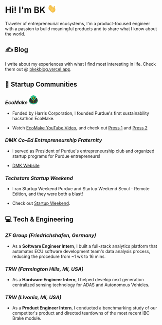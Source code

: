 # Hi! I'm BK <img src="https://github.com/madebybk/madebybk/blob/main/wave.gif" width="30px">

Traveler of entrepreneurial ecosystems, I'm a product-focused engineer with a passion to build meaningful products and to share what I know about the world.

## &#x270d; Blog

I write about my experiences with what I find most interesting in life. Check them out @ [bkekblog.vercel.app](https://bkekblog.vercel.app).

## :open_hands: Startup Communities

### *EcoMake* <img src="https://github.com/madebybk/madebybk/blob/main/EcoMake.png" width="30px">

- Funded by Harris Corporation, I founded Purdue's first sustainability hackathon EcoMake.

- Watch [EcoMake YouTube Video](https://www.youtube.com/watch?v=vfyeWsqCbw4), and check out [Press 1](https://engineering.purdue.edu/Engr/AboutUs/News/Spotlights/2018/ecomake) and [Press 2](https://www.purdue.edu/newsroom/releases/2018/Q3/students-plan-problem-solving-weekend-to-build-teams,-dreams.html)

### *DMK Co-Ed Entrepreneurship Fraternity*

- I served as President of Purdue's entrepreneurship club and organized startup programs for Purdue entrepreneurs!

- [DMK Website](http://alpha.deltamukappa.org/index.html)

### *Techstars Startup Weekend*

- I ran Startup Weekend Purdue and Startup Weekend Seoul - Remote Edition, and they were both a blast!

- Check out [Startup Weekend](https://www.techstars.com/communities/startup-weekend).

## :computer: Tech & Engineering

### *ZF Group (Friedrichshafen, Germany)*

- As a **Software Engineer Intern**, I built a full-stack analytics platform that automates ECU software development team's data analysis process, reducing the procedure from ~1 wk to 16 mins.

### *TRW (Farmington Hills, MI, USA)*

- As a **Hardware Engineer Intern**, I helped develop next generation centralized sensing technology for ADAS and Autonomous Vehicles.

### *TRW (Livonia, MI, USA)*

- As a **Product Engineer Intern**, I conducted a benchmarking study of our competitor's product and directed teardowns of the most recent IBC Brake module.
